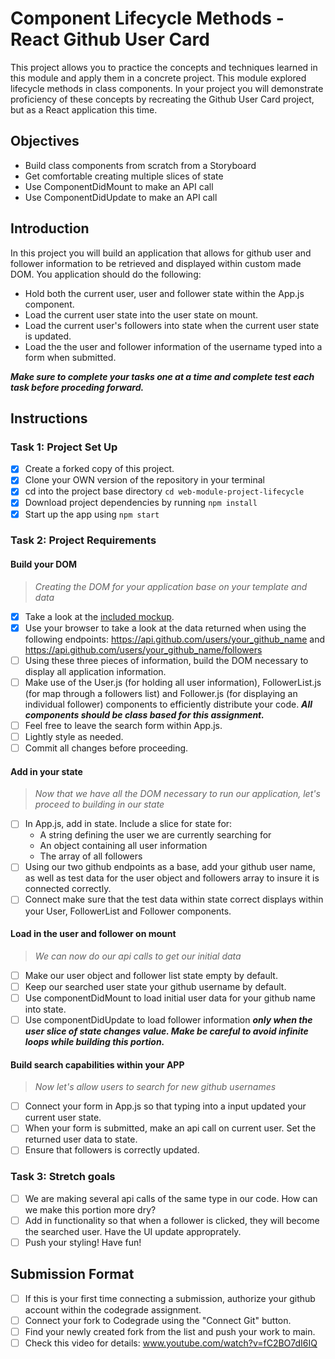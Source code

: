 # Component Lifecycle Methods - React Github User Card

This project allows you to practice the concepts and techniques learned in this module and apply them in a concrete project. This module explored lifecycle methods in class components. In your project you will demonstrate proficiency of these concepts by recreating the Github User Card project, but as a React application this time.

## Objectives

-   Build class components from scratch from a Storyboard
-   Get comfortable creating multiple slices of state
-   Use ComponentDidMount to make an API call
-   Use ComponentDidUpdate to make an API call

## Introduction

In this project you will build an application that allows for github user and follower information to be retrieved and displayed within custom made DOM. You application should do the following:

-   Hold both the current user, user and follower state within the App.js component.
-   Load the current user state into the user state on mount.
-   Load the current user's followers into state when the current user state is updated.
-   Load the the user and follower information of the username typed into a form when submitted.

<!-- ![Project Example](project-goals.gif) -->

**_Make sure to complete your tasks one at a time and complete test each task before proceding forward._**

## Instructions

### Task 1: Project Set Up

-   [x] Create a forked copy of this project.
-   [x] Clone your OWN version of the repository in your terminal
-   [x] cd into the project base directory `cd web-module-project-lifecycle`
-   [x] Download project dependencies by running `npm install`
-   [x] Start up the app using `npm start`

### Task 2: Project Requirements

#### Build your DOM

> _Creating the DOM for your application base on your template and data_

-   [x] Take a look at the [included mockup](./card_mockup.png).
-   [x] Use your browser to take a look at the data returned when using the following endpoints: https://api.github.com/users/your_github_name and https://api.github.com/users/your_github_name/followers
-   [ ] Using these three pieces of information, build the DOM necessary to display all application information.
-   [ ] Make use of the User.js (for holding all user information), FollowerList.js (for map through a followers list) and Follower.js (for displaying an individual follower) components to efficiently distribute your code. **_All components should be class based for this assignment._**
-   [ ] Feel free to leave the search form within App.js.
-   [ ] Lightly style as needed.
-   [ ] Commit all changes before proceeding.

#### Add in your state

> _Now that we have all the DOM necessary to run our application, let's proceed to building in our state_

-   [ ] In App.js, add in state. Include a slice for state for:
    -   A string defining the user we are currently searching for
    -   An object containing all user information
    -   The array of all followers
-   [ ] Using our two github endpoints as a base, add your github user name, as well as test data for the user object and followers array to insure it is connected correctly.
-   [ ] Connect make sure that the test data within state correct displays within your User, FollowerList and Follower components.

#### Load in the user and follower on mount

> _We can now do our api calls to get our initial data_

-   [ ] Make our user object and follower list state empty by default.
-   [ ] Keep our searched user state your github username by default.
-   [ ] Use componentDidMount to load initial user data for your github name into state.
-   [ ] Use componentDidUpdate to load follower information **_only when the user slice of state changes value. Make be careful to avoid infinite loops while building this portion._**

#### Build search capabilities within your APP

> _Now let's allow users to search for new github usernames_

-   [ ] Connect your form in App.js so that typing into a input updated your current user state.
-   [ ] When your form is submitted, make an api call on current user. Set the returned user data to state.
-   [ ] Ensure that followers is correctly updated.

### Task 3: Stretch goals

-   [ ] We are making several api calls of the same type in our code. How can we make this portion more dry?
-   [ ] Add in functionality so that when a follower is clicked, they will become the searched user. Have the UI update approprately.
-   [ ] Push your styling! Have fun!

## Submission Format

-   [ ] If this is your first time connecting a submission, authorize your github account within the codegrade assignment.
-   [ ] Connect your fork to Codegrade using the "Connect Git" button.
-   [ ] Find your newly created fork from the list and push your work to main.
-   [ ] Check this video for details: www.youtube.com/watch?v=fC2BO7dI6IQ
